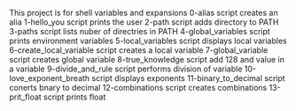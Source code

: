 This project is for shell variables and expansions
0-alias script creates an alia
1-hello_you script prints the user
2-path script adds directory to PATH
3-paths script lists nuber of directries in PATH
4-global_variables script prints environment variables
5-local_variables script displays local variables
6-create_local_variable script creates a local variable
7-global_variable script creates global variable
8-true_knowledge script add 128 and value in a variable
9-divide_and_rule script performs division of variable
10-love_exponent_breath script displays exponents
11-binary_to_decimal script conerts bnary to decimal
12-combinations script creates combinations
13-prit_float script prints float
